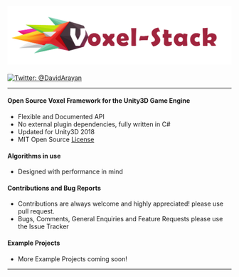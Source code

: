 <h3 align="center">
  <img src="Graphics/icon.png?raw=true" alt="VoxelStack Logo" width="700">
</h3>

[![Twitter: @DavidArayan](https://img.shields.io/badge/contact-@DavidArayan-blue.svg?style=flat)](https://twitter.com/DavidArayan)

***

#### Open Source Voxel Framework for the Unity3D Game Engine

* Flexible and Documented API
* No external plugin dependencies, fully written in C#
* Updated for Unity3D 2018
* MIT Open Source [License](LICENSE)

#### Algorithms in use

* Designed with performance in mind

#### Contributions and Bug Reports

* Contributions are always welcome and highly appreciated! please use pull request.
* Bugs, Comments, General Enquiries and Feature Requests please use the Issue Tracker

#### Example Projects

* More Example Projects coming soon!

***
